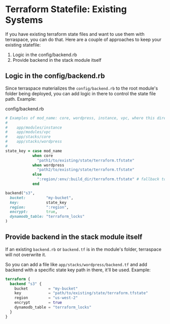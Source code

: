 # Terraform Statefile: Existing Systems

If you have existing terraform state files and want to use them with terraspace, you can do that. Here are a couple of approaches to keep your existing statefile:

1. Logic in the config/backend.rb
2. Provide backend in the stack module itself

## Logic in the config/backend.rb

Since terraspace materializes the `config/backend.rb` to the root module's folder being deployed, you can add logic in there to control the state file path. Example:

config/backend.rb

```ruby
# Examples of mod_name: core, wordpress, instance, vpc, where this directory structure exists
#
#    app/modules/instance
#    app/modules/vpc
#    app/stacks/core
#    app/stacks/wordpress
#
state_key = case mod_name
            when core
              "path1/to/existing/state/terraform.tfstate"
            when wordpress
              "path2/to/existing/state/terraform.tfstate"
            else
              ":region/:env/:build_dir/terraform.tfstate" # fallback to default terraspace variable notation
            end

backend("s3",
  bucket:         "my-bucket",
  key:            state_key
  region:         ":region",
  encrypt:        true,
  dynamodb_table: "terraform_locks"
)
```


## Provide backend in the stack module itself

If an existing `backend.rb` or `backend.tf` is in the module's folder, terraspace will not overwrite it.

So you can add a file like `app/stacks/wordpress/backend.tf` and add backend with a specific state key path in there, it'll be used. Example:

```terraform
terraform {
  backend "s3" {
    bucket         = "my-bucket"
    key            = "path/to/existing/state/terraform.tfstate"
    region         = "us-west-2"
    encrypt        = true
    dynamodb_table = "terraform_locks"
  }
}
```
